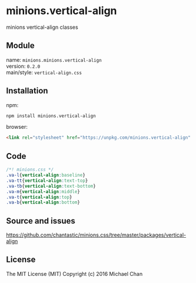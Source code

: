 # minions.vertical-align
minions vertical-align classes

## Module
name: `minions.minions.vertical-align`  
version: `0.2.0`  
main/style: `vertical-align.css`  

## Installation
npm:
```bash
npm install minions.vertical-align
```

browser:
```html
<link rel="stylesheet" href="https://unpkg.com/minions.vertical-align" />
```

## Code
```css
/*! minions.css */
.va-l{vertical-align:baseline}
.va-tt{vertical-align:text-top}
.va-tb{vertical-align:text-bottom}
.va-m{vertical-align:middle}
.va-t{vertical-align:top}
.va-b{vertical-align:bottom}

```

## Source and issues

https://github.com/chantastic/minions.css/tree/master/packages/vertical-align

## License

The MIT License (MIT)
Copyright (c) 2016 Michael Chan